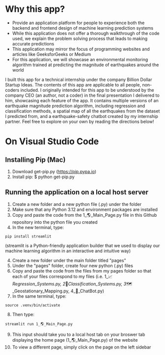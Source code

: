 # Why this app? 

- Provide an application platform for people to experience both the backend and frontend design of machine learning prediction systems
- While this application does not offer a thorough walkthrough of the code used, we explain the problem solving process that leads to making accurate predictions
- This application may mirror the focus of programming websites and articles like GeeksforGeeks or Medium
- For this application, we will showcase an environmental monitoring algorithm trained at predicting the magnitude of earthquakes around the world


I built this app for a technical internship under the company Billion Dollar Startup Ideas. The contents of this app are applicable to all people, non-coders included. I originally intended for this app to be understood by the company CEO (an author, not a coder) in the final presentation I delivered to him, showcasing each feature of the app. It contains multiple versions of an earthquake magnitude prediction algorithm, including regression and classification methods, a spatial map of all the earthquakes from the dataset I predicted from, and a earthquake-safety chatbot created by my internship partner. Feel free to explore on your own by reading the directions below!


# On Visual Studio Code

## Installing Pip (Mac) 
1. Download get-pip.py (https://pip.pypa.io)
2. Install pip: $ python get-pip.py

## Running the application on a local host server 
1. Create a new folder and a new python file (.py) under the folder
2. Make sure that any Python 3.12 and environment packages are installed
3. Copy and paste the code from the 1_🌎_Main_Page.py file in this Github repository into the python file you created
4. In the new terminal, type: 

```
pip install streamlit
```

(streamlit is a Python-friendly application builder that we used to display our machine learning algorithm in an interactive and intuitive way)

4. Create a new folder under the main folder titled "pages"
5. Under the "pages" folder, create four new python (.py) files
6. Copy and paste the code from the files from my pages folder so that each of your files correspond to my files (i.e. 1_📈_Regression_Systems.py, 2_🔢_Classification_Systems.py, 3_🗺️_Geostationary_Mapping.py, 4_🤖_ChatBot.py)
7. In the same terminal, type:
```
source .venv/bin/activate
```
8. Then type:
```
streamlit run 1_🌎_Main_Page.py
```
9. This input should take you to a local host tab on your broswer tab displaying the home page (1_🌎_Main_Page.py) of the website
10. To view a different page, simply click on the page on the left sidebar 


